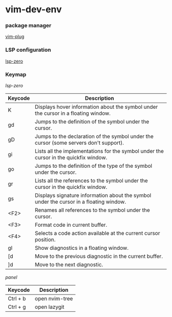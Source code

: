 # vim-dev-env

### package manager

[vim-plug](https://github.com/junegunn/vim-plug)


### LSP configuration

[lsp-zero](https://lsp-zero.netlify.app/v3.x/)

### Keymap

*lsp-zero*

| Keycode | Description |
|---|---|
| K | Displays hover information about the symbol under the cursor in a floating window. |
| gd | Jumps to the definition of the symbol under the cursor. |
| gD | Jumps to the declaration of the symbol under the cursor (some servers don't support). |
| gi | Lists all the implementations for the symbol under the cursor in the quickfix window. |
| go | Jumps to the definition of the type of the symbol under the cursor. |
| gr | Lists all the references to the symbol under the cursor in the quickfix window. |
| gs | Displays signature information about the symbol under the cursor in a floating window. |
| \<F2> | Renames all references to the symbol under the cursor. |
| \<F3> | Format code in current buffer. |
| \<F4> | Selects a code action available at the current cursor position. |
| gl | Show diagnostics in a floating window. |
| [d | Move to the previous diagnostic in the current buffer. |
| ]d | Move to the next diagnostic. |

*panel*

| Keycode | Description |
|---|---|
| Ctrl + b | open nvim-tree |
| Ctrl + g | open lazygit |
